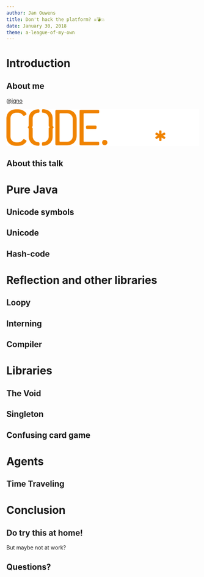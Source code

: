 ```yaml
---
author: Jan Ouwens
title: Don't hack the platform? ☠️💣💥
date: January 30, 2018
theme: a-league-of-my-own
---
```

# Introduction

## About me

@[jqno](https://twitter.com/jqno)

![](codestar.png)

## About this talk

# Pure Java

## Unicode symbols

## Unicode

## Hash-code

# Reflection and other libraries

## Loopy

## Interning

## Compiler

# Libraries

## The Void

## Singleton

## Confusing card game

# Agents

## Time Traveling

# Conclusion

## Do try this at home!

But maybe not at work?

## Questions?

